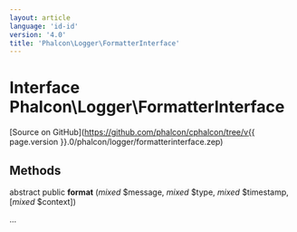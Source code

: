```yaml
---
layout: article
language: 'id-id'
version: '4.0'
title: 'Phalcon\Logger\FormatterInterface'
---
```

# Interface **Phalcon\Logger\FormatterInterface**

[Source on GitHub](https://github.com/phalcon/cphalcon/tree/v{{ page.version }}.0/phalcon/logger/formatterinterface.zep)

## Methods

abstract public **format** (*mixed* $message, *mixed* $type, *mixed* $timestamp, [*mixed* $context])

...